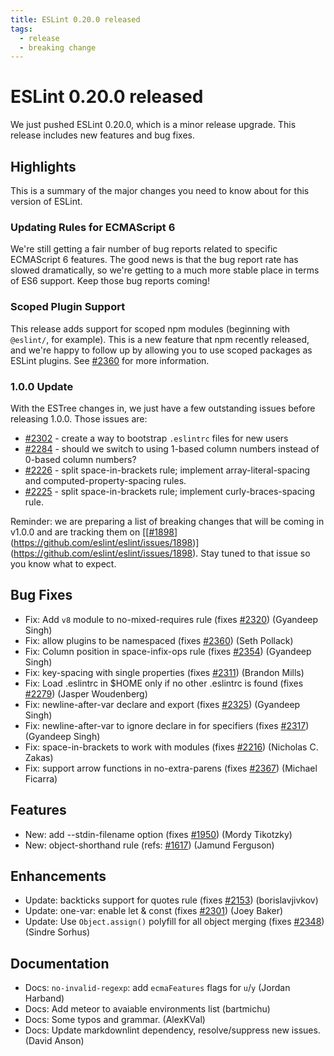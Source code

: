 ```yaml
---
title: ESLint 0.20.0 released
tags:
  - release
  - breaking change
---
```

# ESLint 0.20.0 released

We just pushed ESLint 0.20.0, which is a minor release upgrade. This release includes new features and bug fixes.

## Highlights

This is a summary of the major changes you need to know about for this version of ESLint.

### Updating Rules for ECMAScript 6

We're still getting a fair number of bug reports related to specific ECMAScript 6 features. The good news is that the bug report rate has slowed dramatically, so we're getting to a much more stable place in terms of ES6 support. Keep those bug reports coming!

### Scoped Plugin Support

This release adds support for scoped npm modules (beginning with `@eslint/`, for example). This is a new feature that npm recently released, and we're happy to follow up by allowing you to use scoped packages as ESLint plugins. See [#2360](https://github.com/eslint/eslint/issues/2360) for more information.

### 1.0.0 Update

With the ESTree changes in, we just have a few outstanding issues before releasing 1.0.0. Those issues are:

* [#2302](https://github.com/eslint/eslint/issues/2302) - create a way to bootstrap `.eslintrc` files for new users
* [#2284](https://github.com/eslint/eslint/issues/2284) - should we switch to using 1-based column numbers instead of 0-based column numbers?
* [#2226](https://github.com/eslint/eslint/issues/2226) - split space-in-brackets rule; implement array-literal-spacing and computed-property-spacing rules.
* [#2225](https://github.com/eslint/eslint/issues/2225) - split space-in-brackets rule; implement curly-braces-spacing rule.

Reminder: we are preparing a list of breaking changes that will be coming in v1.0.0 and are tracking them on [[[#1898](https://github.com/eslint/eslint/issues/1898)](https://github.com/eslint/eslint/issues/1898)](https://github.com/eslint/eslint/issues/1898). Stay tuned to that issue so you know what to expect.

## Bug Fixes

* Fix: Add `v8` module to no-mixed-requires rule (fixes [#2320](https://github.com/eslint/eslint/issues/2320)) (Gyandeep Singh)
* Fix: allow plugins to be namespaced (fixes [#2360](https://github.com/eslint/eslint/issues/2360)) (Seth Pollack)
* Fix: Column position in space-infix-ops rule (fixes [#2354](https://github.com/eslint/eslint/issues/2354)) (Gyandeep Singh)
* Fix: key-spacing with single properties (fixes [#2311](https://github.com/eslint/eslint/issues/2311)) (Brandon Mills)
* Fix: Load .eslintrc in $HOME only if no other .eslintrc is found (fixes [#2279](https://github.com/eslint/eslint/issues/2279)) (Jasper Woudenberg)
* Fix: newline-after-var declare and export (fixes [#2325](https://github.com/eslint/eslint/issues/2325)) (Gyandeep Singh)
* Fix: newline-after-var to ignore declare in for specifiers (fixes [#2317](https://github.com/eslint/eslint/issues/2317)) (Gyandeep Singh)
* Fix: space-in-brackets to work with modules (fixes [#2216](https://github.com/eslint/eslint/issues/2216)) (Nicholas C. Zakas)
* Fix: support arrow functions in no-extra-parens (fixes [#2367](https://github.com/eslint/eslint/issues/2367)) (Michael Ficarra)

## Features

* New: add --stdin-filename option (fixes [#1950](https://github.com/eslint/eslint/issues/1950)) (Mordy Tikotzky)
* New: object-shorthand rule (refs: [#1617](https://github.com/eslint/eslint/issues/1617)) (Jamund Ferguson)

## Enhancements

* Update: backticks support for quotes rule (fixes [#2153](https://github.com/eslint/eslint/issues/2153)) (borislavjivkov)
* Update: one-var: enable let & const (fixes [#2301](https://github.com/eslint/eslint/issues/2301)) (Joey Baker)
* Update: Use `Object.assign()` polyfill for all object merging (fixes [#2348](https://github.com/eslint/eslint/issues/2348)) (Sindre Sorhus)

## Documentation

* Docs: `no-invalid-regexp`: add `ecmaFeatures` flags for `u`/`y` (Jordan Harband)
* Docs: Add meteor to avaiable environments list (bartmichu)
* Docs: Some typos and grammar. (AlexKVal)
* Docs: Update markdownlint dependency, resolve/suppress new issues. (David Anson)
